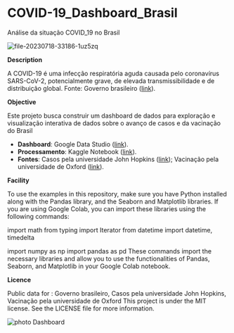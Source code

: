 # COVID-19_Dashboard_Brasil
Análise da situação COVID_19 no Brasil

![file-20230718-33186-1uz5zq](https://github.com/melaniedelia/COVID-19_Dashboard_Brasil/assets/150452346/350bcb15-cc03-461f-84be-f59c3a12b832)



**Description**

A COVID-19 é uma infecção respiratória aguda causada pelo coronavírus SARS-CoV-2, potencialmente grave, de elevada transmissibilidade e de distribuição global. Fonte: Governo brasileiro ([link](https://www.gov.br/saude/pt-br/coronavirus/o-que-e-o-coronavirus)).

**Objective**

Este projeto busca construir um dashboard de dados para exploração e visualização interativa de dados sobre o avanço de casos e da vacinação do Brasil


 - **Dashboard**:
    Google Data Studio ([link](https://lookerstudio.google.com/reporting/6c1d9f84-a9f5-447b-be22-fb49d60fb7d1/page/epNmD)).
 - **Processamento**:
    Kaggle Notebook ([link](https://www.kaggle.com/code/deliamelanie/dashboard-covid-brasil)).
 - **Fontes**:
    Casos pela universidade John Hopkins ([link](https://github.com/CSSEGISandData/COVID-19/tree/master/csse_covid_19_data/csse_covid_19_daily_reports));
    Vacinação pela universidade de Oxford ([link](https://covid.ourworldindata.org/data/owid-covid-data.csv)).
   
**Facility**

To use the examples in this repository, make sure you have Python installed along with the Pandas library, and the Seaborn and Matplotlib libraries. If you are using Google Colab, you can import these libraries using the following commands:

import math
from typing import Iterator
from datetime import datetime, timedelta

import numpy as np
import pandas as pd
These commands import the necessary libraries and allow you to use the functionalities of Pandas, Seaborn, and Matplotlib in your Google Colab notebook.

**Licence**

Public data for : Governo brasileiro, Casos pela universidade John Hopkins, Vacinação pela universidade de Oxford
This project is under the MIT license. See the LICENSE file for more information.
   
![photo Dashboard](https://github.com/melaniedelia/COVID-19_Dashboard_Brasil/assets/150452346/a1ed0a8d-310f-49aa-b05d-ce1d8ca314ca)
